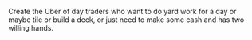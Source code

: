 Create the Uber of day traders who want to do yard work for a day or maybe tile or build a deck, or just need to make some cash and has two willing hands.
